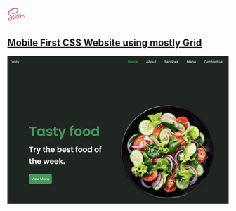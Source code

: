 
<p align="left"> <a href="https://sass-lang.com" target="_blank"> <img src="https://raw.githubusercontent.com/devicons/devicon/master/icons/sass/sass-original.svg" alt="sass" width="40" height="40"/> </a>
<h2><a href="https://a1danw.github.io/scss-html-mobile_first_restaurant/" target="_blank">Mobile First CSS Website using mostly Grid</a></h2>
</p>


![](readme-img.png)
